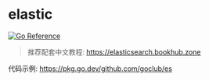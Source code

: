 # elastic

[![Go Reference](https://pkg.go.dev/badge/github.com/goclub/es.svg)](https://pkg.go.dev/github.com/goclub/es)

> 推荐配套中文教程: https://elasticsearch.bookhub.zone

代码示例: https://pkg.go.dev/github.com/goclub/es



